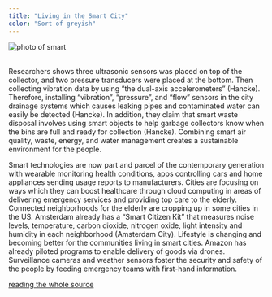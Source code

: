 ```yaml
---
title: "Living in the Smart City"
color: "Sort of greyish"
---
```


<img src="/web1-sp/img/smart.jpg" alt="photo of smart" class="photo-smart">
<div class="context">
  <p>Researchers shows three ultrasonic sensors was placed on top of the collector, and two pressure transducers were placed at the bottom. Then collecting vibration data by using “the dual-axis accelerometers” (Hancke). Therefore, installing “vibration”, “pressure”, and “flow” sensors in the city drainage systems which causes leaking pipes and contaminated water can easily be detected (Hancke). In addition, they claim that smart waste disposal involves using smart objects to help garbage collectors know when the bins are full and ready for collection (Hancke). Combining smart air quality, waste, energy, and water management creates a sustainable environment for the people.</p>
<p>Smart technologies are now part and parcel of the contemporary generation with wearable monitoring health conditions, apps controlling cars and home appliances sending usage reports to manufacturers. Cities are focusing on ways which they can boost healthcare through cloud computing in areas of delivering emergency services and providing top care to the elderly. Connected neighborhoods for the elderly are cropping up in some cities in the US. Amsterdam already has a “Smart Citizen Kit” that measures noise levels, temperature, carbon dioxide, nitrogen oxide, light intensity and humidity in each neighborhood (Amsterdam City).  Lifestyle is changing and becoming better for the communities living in smart cities. Amazon has already piloted programs to enable delivery of goods via drones. Surveillance cameras and weather sensors foster the security and safety of the people by feeding emergency teams with first-hand information. </P>
</div>

[reading the whole source](http://www.mdpi.com/1424-8220/13/1/393)
